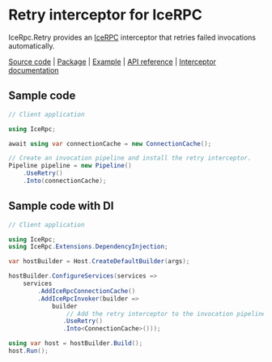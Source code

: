 # Retry interceptor for IceRPC

IceRpc.Retry provides an [IceRPC][icerpc-csharp] interceptor that retries failed invocations automatically.

[Source code][source] | [Package][package] | [Example][example] | [API reference][api] | [Interceptor documentation][interceptor]

## Sample code

```csharp
// Client application

using IceRpc;

await using var connectionCache = new ConnectionCache();

// Create an invocation pipeline and install the retry interceptor.
Pipeline pipeline = new Pipeline()
    .UseRetry()
    .Into(connectionCache);
```

## Sample code with DI

```csharp
// Client application

using IceRpc;
using IceRpc.Extensions.DependencyInjection;

var hostBuilder = Host.CreateDefaultBuilder(args);

hostBuilder.ConfigureServices(services =>
    services
        .AddIceRpcConnectionCache()
        .AddIceRpcInvoker(builder =>
            builder
                // Add the retry interceptor to the invocation pipeline.
               .UseRetry()
               .Into<ConnectionCache>()));

using var host = hostBuilder.Build();
host.Run();
```

[api]: https://docs.icerpc.dev/api/csharp/api/IceRpc.Retry.html
[icerpc-csharp]: https://github.com/icerpc/icerpc-csharp
[interceptor]: https://docs.icerpc.dev/icerpc/invocation/interceptor
[example]: https://github.com/icerpc/icerpc-csharp/tree/0.1.x/examples/Retry
[package]: https://www.nuget.org/packages/IceRpc.Retry
[source]: https://github.com/icerpc/icerpc-csharp/tree/0.1.x/src/IceRpc.Retry
